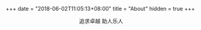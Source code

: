 +++
date = "2018-06-02T11:05:13+08:00"
title = "About"
hidden = true
+++

<center>追求卓越                   助人乐人</center>